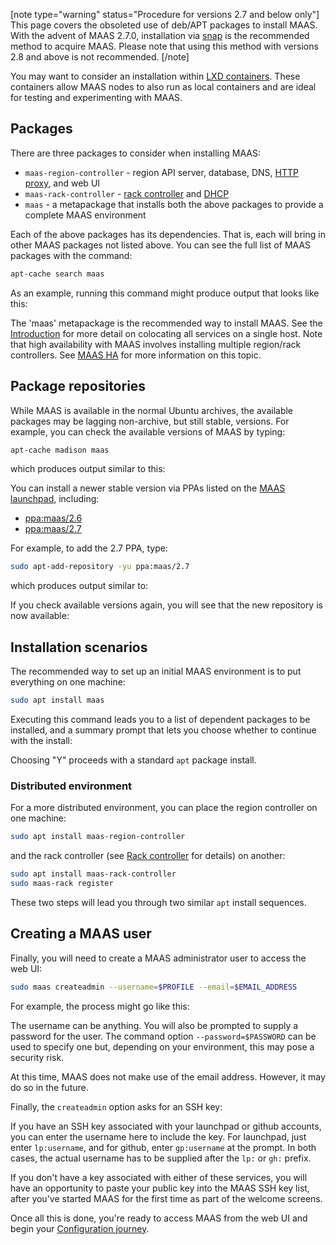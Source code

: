 [note type="warning" status="Procedure for versions 2.7 and below only"]
This page covers the obsoleted use of deb/APT packages to install MAAS.  With the advent of MAAS 2.7.0, installation via [snap](/t/maas-installation-from-a-snap/773) is the recommended method to acquire MAAS.  Please note that using this method with versions 2.8 and above is not recommended.
[/note]  

You may want to consider an installation within [LXD containers](/t/install-with-lxd/757). These containers allow MAAS nodes to also run as local containers and are ideal for testing and experimenting with MAAS.

<h2 id="heading--packages">Packages</h2>

There are three packages to consider when installing MAAS:

- `maas-region-controller` - region API server, database, DNS, [HTTP proxy](/t/proxy/763), and web UI
- `maas-rack-controller` - [rack controller](/t/rack-controllers/771) and [DHCP](/t/managing-dhcp/759)
- `maas` - a metapackage that installs both the above packages to provide a complete MAAS environment

Each of the above packages has its dependencies. That is, each will bring in other MAAS packages not listed above. You can see the full list of MAAS packages with the command:

``` bash
apt-cache search maas
```

As an example, running this command might produce output that looks like this:

<!-- vanilla
![apt-cache-maas-output|690x339](../imagesgiaZfenWDEkils5KCgA6BlgC6L.jpeg) 
 vanilla -->

<!-- ui
![apt-cache-maas-output|690x339](../imagesgiaZfenWDEkils5KCgA6BlgC6L.jpeg) 
 ui -->

<!-- cli
### ADD SUITABLE CLI EXAMPLE OR PRINTOUT ###
 cli -->

The 'maas' metapackage is the recommended way to install MAAS. See the [Introduction](/t/what-is-maas/840#heading--key-components-and-colocation-of-all-services) for more detail on colocating all services on a single host.  Note that high availability with MAAS involves installing multiple region/rack controllers. See [MAAS HA](/t/high-availability/804) for more information on this topic.

<h2 id="heading--package-repositories">Package repositories</h2>

While MAAS is available in the normal Ubuntu archives, the available packages may be lagging non-archive, but still stable, versions.  For example, you can check the available versions of MAAS by typing: 

``` bash
apt-cache madison maas
```

which produces output similar to this:

<!-- vanilla
![apt-cache-madison-output|690x100](../imagesvbYbb4hTxUaiufHj4aErENwkVAh.jpeg) 
 vanilla -->

<!-- ui
![apt-cache-madison-output|690x100](../imagesvbYbb4hTxUaiufHj4aErENwkVAh.jpeg) 
 ui -->

<!-- cli
### ADD SUITABLE CLI EXAMPLE OR PRINTOUT ###
 cli -->

You can install a newer stable version via PPAs listed on the [MAAS launchpad](https://launchpad.net/~maas), including:

-   [ppa:maas/2.6](https://launchpad.net/~maas/+archive/ubuntu/2.6)
-   [ppa:maas/2.7](https://launchpad.net/~maas/+archive/ubuntu/2.7)

For example, to add the 2.7 PPA, type:

``` bash
sudo apt-add-repository -yu ppa:maas/2.7
```

which produces output similar to:

<!-- vanilla
![add-maas-2-7-ppa|690x494](../imagesp65sJ6uRq2w22SFfxvLze2dEjsP.jpeg) 
 vanilla -->

<!-- ui
![add-maas-2-7-ppa|690x494](../imagesp65sJ6uRq2w22SFfxvLze2dEjsP.jpeg) 
 ui -->

<!-- cli
### ADD SUITABLE CLI EXAMPLE OR PRINTOUT ###
 cli -->

If you check available versions again, you will see that the new repository is now available:

<!-- vanilla
![apt-cache-madison-2-7|690x126](../images1ukIlIJPuPTYDZa2STEcNGJF1hv.jpeg) 
 vanilla -->

<!-- ui
![apt-cache-madison-2-7|690x126](../images1ukIlIJPuPTYDZa2STEcNGJF1hv.jpeg) 
 ui -->

<!-- cli
### ADD SUITABLE CLI EXAMPLE OR PRINTOUT ###
 cli -->

<h2 id="heading--installation-scenarios">Installation scenarios</h2>

The recommended way to set up an initial MAAS environment is to put everything on one machine:

``` bash
sudo apt install maas
```

Executing this command leads you to a list of dependent packages to be installed, and a summary prompt that lets you choose whether to continue with the install:

<!-- vanilla
![apt-install-maas-y-n|522x499](../images26gNdi5vdnCMEDqgO9bp2xXz68R.jpeg) 
 vanilla -->

<!-- ui
![apt-install-maas-y-n|522x499](../images26gNdi5vdnCMEDqgO9bp2xXz68R.jpeg) 
 ui -->

<!-- cli
### ADD SUITABLE CLI EXAMPLE OR PRINTOUT ###
 cli -->

Choosing "Y" proceeds with a standard <code>apt</code> package install.

<h3>Distributed environment</h3> 

<p>For a more distributed environment, you can place the region controller on one machine:</p>

``` bash
sudo apt install maas-region-controller
```

and the rack controller (see [Rack controller](/t/rack-controllers/771) for details) on another:

``` bash
sudo apt install maas-rack-controller
sudo maas-rack register
```

These two steps will lead you through two similar <code>apt</code> install sequences.

<h2 id="heading--creating-a-maas-user">Creating a MAAS user</h2>

<p>Finally, you will need to create a MAAS administrator user to access the web UI:</p>

``` bash
sudo maas createadmin --username=$PROFILE --email=$EMAIL_ADDRESS
```

<p>For example, the process might go like this:</p>

<!-- vanilla
![apt-create-admin-sequence|690x67](../images72BsWNvix7Wfm45vFLbMIjV6WBX.jpeg) 
 vanilla -->

<!-- ui
![apt-create-admin-sequence|690x67](../images72BsWNvix7Wfm45vFLbMIjV6WBX.jpeg) 
 ui -->

<!-- cli
### ADD SUITABLE CLI EXAMPLE OR PRINTOUT ###
 cli -->
<p>The username can be anything. You will also be prompted to supply a password for the user. The command option <code>--password=$PASSWORD</code> can be used to specify one but, depending on your environment, this may pose a security risk.</p>
<div class="p-notification">
<p class="p-notification__response">At this time, MAAS does not make use of the email address. However, it may do so in the future.</p>
</div>

Finally, the <code>createadmin</code> option asks for an SSH key:

<!-- vanilla
![create-admin-ssh-key-prompt|475x26](../imagesa9E7n9qKDwZCeuDvLKwyv3imTXE.jpeg) 
 vanilla -->

<!-- ui
![create-admin-ssh-key-prompt|475x26](../imagesa9E7n9qKDwZCeuDvLKwyv3imTXE.jpeg) 
 ui -->

<!-- cli
### ADD SUITABLE CLI EXAMPLE OR PRINTOUT ###
 cli -->

<p>If you have an SSH key associated with your launchpad or github accounts, you can enter the username here to include the key.  For launchpad, just enter <code>lp:username</code>, and for github, enter <code>gp:username</code> at the prompt.  In both cases, the actual username has to be supplied after the <code>lp:</code> or <code>gh:</code> prefix. </p>

<p>If you don't have a key associated with either of these services, you will have an opportunity to paste your public key into the MAAS SSH key list, after you've started MAAS for the first time as part of the welcome screens.</p>

Once all this is done, you're ready to access MAAS from the web UI and begin your [Configuration journey](https://maas.io/docs/configuration-journey).